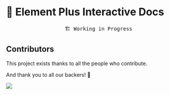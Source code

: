 # 🎉 Element Plus Interactive Docs

<pre align="center">
🏗 Working in Progress
</pre>

## Contributors

This project exists thanks to all the people who contribute.

And thank you to all our backers! 🙏

<a href="https://github.com/element-plus/element-plus-interactive-docs/graphs/contributors">
  <img src="https://contrib.rocks/image?repo=element-plus/element-plus-interactive-docs" />
</a>

